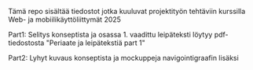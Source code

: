 Tämä repo sisältää tiedostot jotka kuuluvat projektityön tehtäviin kurssilla Web- ja mobiilikäyttöliittymät 2025

Part1:
Selitys konseptista ja osassa 1. vaadittu leipäteksti löytyy pdf-tiedostosta "Periaate ja leipätekstiä part 1"

Part2: Lyhyt kuvaus konseptista ja mockuppeja navigointigraafin lisäksi

